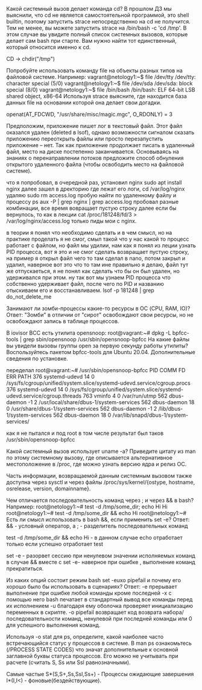 Какой системный вызов делает команда cd? В прошлом ДЗ мы выяснили, что cd не является самостоятельной программой, 
это shell builtin, поэтому запустить strace непосредственно на cd не получится. Тем не менее, вы можете запустить 
strace на /bin/bash -c 'cd /tmp'. В этом случае вы увидите полный список системных вызовов, которые делает сам bash при старте. 
Вам нужно найти тот единственный, который относится именно к cd.

CD -> chdir("/tmp")

Попробуйте использовать команду file на объекты разных типов на файловой системе. Например:
vagrant@netology1:~$ file /dev/tty
/dev/tty: character special (5/0)
vagrant@netology1:~$ file /dev/sda
/dev/sda: block special (8/0)
vagrant@netology1:~$ file /bin/bash
/bin/bash: ELF 64-bit LSB shared object, x86-64
Используя strace выясните, где находится база данных file на основании которой она делает свои догадки.

openat(AT_FDCWD, "/usr/share/misc/magic.mgc", O_RDONLY) = 3

Предположим, приложение пишет лог в текстовый файл. Этот файл оказался удален (deleted в lsof), 
однако возможности сигналом сказать приложению переоткрыть файлы или просто перезапустить приложение – нет. 
Так как приложение продолжает писать в удаленный файл, место на диске постепенно заканчивается. 
Основываясь на знаниях о перенаправлении потоков предложите способ обнуления открытого удаленного файла 
(чтобы освободить место на файловой системе).

что я попробовал, в очередной раз, установил nginx sudo apt install nginx
далее зашел в дректорию где лежат его логи, cd /var/log/nginx
удаляю sudo rm access.log
пробую найти по удаленному файлу и процессу ps aux -P | grep nginx | grep access.log пробовал разные комбинации, все время вовращает пустую строку
далее если бы вернулось,  то как в лекции cat /proc/181248/fd/3 > /var/log/nginx/access.log только пиды мои с nginx.


в теории я понял что необходимо сделать и в чем смысл, но на практике проделать я не смог, смыл такой что 
у нас какой то процесс работает с файлом, но файл мы удилии, нам как я понял из леции узнать PID процесса, вот я это и не смог сделать
возвращает пустую строку, на пример я открыл файл чего то там сделал в nano, потом закрыл и удалил, наверное вот это что то там ине правильно
я делаю, файл тут же отпускаеться, я не понял как сделать что бы он был удален, но удерживался при этом. ну так вот мы узнаем PID процесса
что собственно удерживает файл, после чего по PID  и названию отыскиваем его и восстанавливаем.
lsof -p 181248 | grep do_not_delete_me 

Занимают ли зомби-процессы какие-то ресурсы в ОС (CPU, RAM, IO)?
Ответ:
"Зомби" в отличии от "сирот" освобождают свои ресурсы, но не освобождают запись в таблице процессов. 

В iovisor BCC есть утилита opensnoop:
root@vagrant:~# dpkg -L bpfcc-tools | grep sbin/opensnoop
/usr/sbin/opensnoop-bpfcc
На какие файлы вы увидели вызовы группы open за первую секунду работы утилиты? 
Воспользуйтесь пакетом bpfcc-tools для Ubuntu 20.04. Дополнительные сведения по установке.

переделал root@vagrant:~# /usr/sbin/opensnoop-bpfcc
PID    COMM               FD ERR PATH
376    systemd-udevd      14   0 /sys/fs/cgroup/unified/system.slice/systemd-udevd.service/cgroup.procs
376    systemd-udevd      14   0 /sys/fs/cgroup/unified/system.slice/systemd-udevd.service/cgroup.threads
763    vminfo              4   0 /var/run/utmp
562    dbus-daemon        -1   2 /usr/local/share/dbus-1/system-services
562    dbus-daemon        18   0 /usr/share/dbus-1/system-services
562    dbus-daemon        -1   2 /lib/dbus-1/system-services
562    dbus-daemon        18   0 /var/lib/snapd/dbus-1/system-services/

как я не пытался и под root  в том числе результат был таков
/usr/sbin/opensnoop-bpfcc

Какой системный вызов использует uname -a? Приведите цитату из man по этому системному вызову, 
где описывается альтернативное местоположение в /proc, 
где можно узнать версию ядра и релиз ОС.

Часть  информации,  возвращаемой  данным  системным  вызовом также доступна через sysctl и
       через файлы /proc/sys/kernel/{ostype, hostname, osrelease, version, domainname}.
       
Чем отличается последовательность команд через ; и через && в bash? Например:
root@netology1:~# test -d /tmp/some_dir; echo Hi
Hi
root@netology1:~# test -d /tmp/some_dir && echo Hi
root@netology1:~#
Есть ли смысл использовать в bash &&, если применить set -e?
Ответ:
&& -  условный оператор, а ;  - разделитель последовательных команд

test -d /tmp/some_dir && echo Hi - в данном случае echo  отработает только если успешно отработает test

set -e - разорвет сессию при ненулевом значении исполняемых команд
в случае &&  вместе с set -e- наверное при ошибке , выполнение команд прекратиться. 

Из каких опций состоит режим bash set -euxo pipefail и почему его хорошо было бы использовать в сценариях?
Ответ:
-e прерывает выполнение при ошибке любой команды кроме последней
-x с помощью него bash печатает в стандартный вывод все команды перед их исполнением
-u благодаря ему оболочка проверяет инициализацию переменных в скрипте.
-o pipefail возвращает код возврата набора/последовательности команд, ненулевой при последней команды или 0 для успешного выполнения команд.

Используя -o stat для ps, определите, какой наиболее часто встречающийся статус у процессов в системе. В man ps ознакомьтесь 
(/PROCESS STATE CODES) что значат дополнительные к основной заглавной буквы статуса процессов. 
Его можно не учитывать при расчете (считать S, Ss или Ssl равнозначными).

Самые частые 
S*(S,S+,Ss,Ssl,Ss+) - Процессы ожидающие завершения
I*(I,I<) - фоновые(бездействующие).
